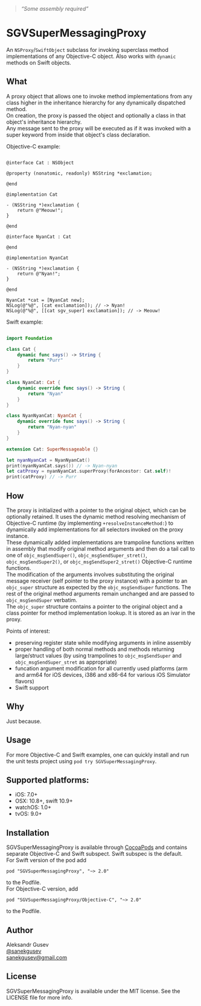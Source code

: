 > *“Some assembly required”*

# SGVSuperMessagingProxy

An `NSProxy`/`SwiftObject` subclass for invoking superclass method implementations of any Objective-C object. Also works with `dynamic` methods on Swift objects.

## What

A proxy object that allows one to invoke method implementations from any class higher in the inheritance hierarchy for any dynamically dispatched method.  
On creation, the proxy is passed the object and optionally a class in that object's inheritance hierarchy.  
Any message sent to the proxy will be executed as if it was invoked with a super keyword from inside that object's class declaration.

Objective-C example:

```objc
  
@interface Cat : NSObject

@property (nonatomic, readonly) NSString *exclamation;

@end

@implementation Cat

- (NSString *)exclamation {
    return @"Meouw!";
}

@end

@interface NyanCat : Cat

@end

@implementation NyanCat

- (NSString *)exclamation {
    return @"Nyan!";
}

@end

NyanCat *cat = [NyanCat new];
NSLog(@"%@", [cat exclamation]); // -> Nyan!
NSLog(@"%@", [[cat sgv_super] exclamation]); // -> Meouw!

```

Swift example:

```swift

import Foundation

class Cat {
    dynamic func says() -> String {
        return "Purr"
    }
}

class NyanCat: Cat {
    dynamic override func says() -> String {
        return "Nyan"
    }
}

class NyanNyanCat: NyanCat {
    dynamic override func says() -> String {
        return "Nyan-nyan"
    }
}

extension Cat: SuperMessageable {}

let nyanNyanCat = NyanNyanCat()
print(nyanNyanCat.says()) // -> Nyan-nyan
let catProxy = nyanNyanCat.superProxy(forAncestor: Cat.self)!
print(catProxy) // -> Purr

```

## How

The proxy is initialized with a pointer to the original object, which can be optionally retained. It uses the dynamic method resolving mechanism of Objective-C runtime (by implementing `+resolveInstanceMethod:`) to dynamically add implementations for all selectors invoked on the proxy instance.  
These dynamically added implementations are trampoline functions written in assembly that modify original method arguments and then do a tail call to one of `objc_msgSendSuper()`, `objc_msgSendSuper_stret()`, `objc_msgSendSuper2()`, or `objc_msgSendSuper2_stret()` Objective-C runtime functions.  
The modification of the arguments involves substituting the original message receiver (self pointer to the proxy instance) with a pointer to an `objc_super` structure as expected by the `objc_msgSendSuper` functions. The rest of the original method arguments remain unchanged and are passed to `objc_msgSendSuper` verbatim.  
The `objc_super` structure contains a pointer to the original object and a class pointer for method implementation lookup. It is stored as an ivar in the proxy.  

Points of interest:
- preserving register state while modifying arguments in inline assembly
- proper handling of both normal methods and methods returning large/struct values (by using trampolines to `objc_msgSendSuper` and `objc_msgSendSuper_stret` as appropriate)
- funcation argument modification for all currently used platforms (arm and arm64 for iOS devices, i386 and x86-64 for various iOS Simulator flavors)
- Swift support

## Why

Just because.

## Usage

For more Objective-C and Swift examples, one can quickly install and run the unit tests project using `pod try SGVSuperMessagingProxy`. 

## Supported platforms:

- iOS: 7.0+
- OSX: 10.8+, swift 10.9+
- watchOS: 1.0+
- tvOS: 9.0+

## Installation

SGVSuperMessagingProxy is available through [CocoaPods](http://cocoapods.org) and contains separate Objective-C and Swift subspect. Swift subspec is the default.  
For Swift version of the pod add

    pod "SGVSuperMessagingProxy", "~> 2.0"

to the Podfile.  
For Objective-C version, add

    pod "SGVSuperMessagingProxy/Objective-C", "~> 2.0"

to the Podfile.

## Author

Aleksandr Gusev  
[@sanekgusev](https://twitter.com/sanekgusev)  
[sanekgusev@gmail.com](mailto:sanekgusev@gmail.com)

## License

SGVSuperMessagingProxy is available under the MIT license. See the LICENSE file for more info.

